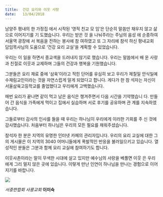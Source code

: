 ```yaml
---
title:  건강 요리와 이웃 사랑
date:   13/04/2018
---
```


남양주 평내의 한 가정집
에서 시작된 ‘영적 친교 모
임’은 단순히 말씀만 채우지
않고 삶으로 이어지기를 기
도했습니다. 우리는 받은 것
을 나눠주라는 주님의 음성
에 순종하여 서울역 광장에
서 복음을 전하는 봉사에 참
여하였고 또 그 자리에 참석
하신 평내교회 담임목사님의
도움으로 ‘건강 요리 교실’을 계획할 수 있었습니다.

우리는 이 일을 하면서 종교색을 드러내지 않기로 했습니다. 우리는 말씀에서 배
운 사랑과 친절로 이웃과 교제하며 그들의 건강과 행복을 기원했습니다.

그분들은 요리 재료 중에 ‘삼육’이라고 적힌 단어를 유심히 보고 우리가 제칠일
안식일예수재림교인이라는 것을 자연스럽게 알게 되었다고 합니다. 게다가 한 참
석자는 자신이 서울삼육고등학교를 졸업했다고 우리에게 고백했습니다.

매번 요리가 끝나면 같이 먹고 남은 음식은 챙겨주면서 다음 시간을 기약했습니
다. 만들어 간 음식을 가족에게 먹이고 집에서 실습하며 서로 후기를 공유하며 관
계를 지속하였습니다.

그들로부터 감사의 인사를 들을 때 우리는 하나님이 우리에게 이러한 기회를 주
신 것에 감사했습니다. 처음부터 하나님은 우리의 모든 필요를 채워주셨습니다.

참석자 한 분은 지역의 유명한 인터넷 카페의 관리자입니다. 우리의 요리 교실에
대한 그의 게시물은 이 지역의 3040 어머니들에게 폭발적인 반응을 불러일으키고
있습니다. 열성적인 분들은 그분과 함께 요리 교실에 참여하기도 합니다.

이웃사촌이라는 말이 무색한 시대에 살고 있지만 예수님의 사랑을 베풀면 이웃
은 우리에게 그리 멀지 않은 곳에 있습니다. 이렇게 만난 인연이 하나님을 만나는
경험으로 이어지기를 바랍니다.

![](https://github.com/imasaru/sabbath-school-lessons/blob/d00ac82eb3f06c072f8bdb40a5d930b2c0fc108a/src/ko/2018-02/02/inside-story.jpg)

_서중한합회 사릉교회_ **이미숙**